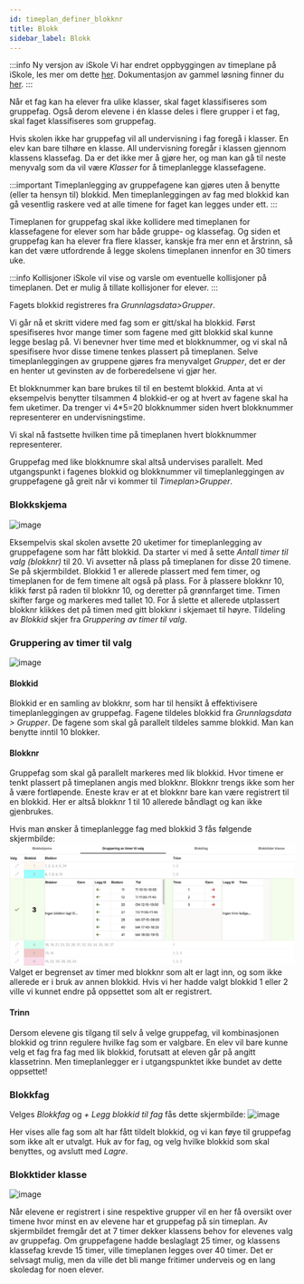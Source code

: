 ```yaml
---
id: timeplan_definer_blokknr
title: Blokk
sidebar_label: Blokk
---
```


:::info Ny versjon av iSkole
Vi har endret oppbyggingen av timeplane på iSkole, les mer om dette [her](https://dokumentasjon.iskole.net/blog/timeplan). Dokumentasjon av gammel løsning finner du [her](https://dokumentasjon.iskole.net/docs/timeplan_definer_blokknr_old). 
:::

Når et fag kan ha elever fra ulike klasser, skal faget klassifiseres som gruppefag. Også derom elevene i én klasse deles i flere grupper i et fag, skal faget klassifiseres som gruppefag.

Hvis skolen ikke har gruppefag vil all undervisning i fag foregå i klasser. En elev kan bare tilhøre en klasse. All undervisning foregår i klassen gjennom klassens klassefag. Da er det ikke mer å gjøre her, og man kan gå til neste menyvalg som da vil være _Klasser_ for å timeplanlegge klassefagene.

:::important 
Timeplanlegging av gruppefagene kan gjøres uten å benytte (eller ta hensyn til) blokkid. Men timeplanleggingen av fag med blokkid kan gå vesentlig raskere ved at alle timene for faget kan legges under ett.
:::

Timeplanen for gruppefag skal ikke kollidere med timeplanen for klassefagene for elever som har både gruppe- og klassefag. Og siden et gruppefag kan ha elever fra flere klasser, kanskje fra mer enn et årstrinn, så kan det være utfordrende å legge skolens timeplanen innenfor en 30 timers uke.

:::info Kollisjoner
iSkole vil vise og varsle om eventuelle kollisjoner på timeplanen. Det er mulig å tillate kollisjoner for elever.
:::

Fagets blokkid registreres fra _Grunnlagsdata>Grupper_.

Vi går nå et skritt videre med fag som er gitt/skal ha blokkid. Først spesifiseres hvor mange timer som fagene med gitt blokkid skal kunne legge beslag på. Vi benevner hver time med et blokknummer, og vi skal nå spesifisere hvor disse timene tenkes plassert på timeplanen. Selve timeplanleggingen av gruppene gjøres fra menyvalget _Grupper_, det er der en henter ut gevinsten av de forberedelsene vi gjør her.

Et blokknummer kan bare brukes til til en bestemt blokkid. Anta at vi eksempelvis benytter tilsammen 4 blokkid-er og at hvert av fagene skal ha fem uketimer. Da trenger vi 4*5=20 blokknummer siden hvert blokknummer representerer en undervisningstime.

Vi skal nå fastsette hvilken time på timeplanen hvert blokknummer representerer.

Gruppefag med like blokknumre skal altså undervises parallelt. Med utgangspunkt i fagenes blokkid og blokknummer vil timeplanleggingen av gruppefagene gå greit når vi kommer til  _Timeplan>Grupper_.

### Blokkskjema
![image](https://github.com/BarmanHanssen/iskole/assets/80097133/28adb64a-612f-4396-b22d-94547fc60e61)

Eksempelvis skal skolen avsette 20 uketimer for timeplanlegging av gruppefagene som har fått blokkid. Da starter vi med å sette _Antall timer til valg (blokknr)_ til 20. Vi avsetter nå plass på timeplanen for disse 20 timene. Se på skjermbildet. Blokkid 1 er allerede plassert med fem timer, og timeplanen for de fem timene alt også på plass. For å plassere blokknr 10, klikk først på raden til blokknr 10, og deretter på grønnfarget time. Timen skifter farge og markeres med tallet 10. For å slette et allerede utplassert blokknr klikkes det på timen med gitt blokknr i skjemaet til høyre. Tildeling av _Blokkid_ skjer fra _Gruppering av timer til valg_.

### Gruppering av timer til valg
![image](https://github.com/BarmanHanssen/iskole/assets/80097133/e845edce-c4e5-4a27-8de8-9ba7f822401a)

#### Blokkid
Blokkid er en samling av blokknr, som har til hensikt å effektivisere timeplanleggingen av gruppefag. Fagene tildeles blokkid fra _Grunnlagsdata > Grupper_. De fagene som skal gå parallelt tildeles samme blokkid. Man kan benytte inntil 10 blokker.

#### Blokknr
Gruppefag som skal gå parallelt markeres med lik blokkid. Hvor timene er tenkt plassert på timeplanen angis med blokknr. Blokknr trengs ikke som her å være fortløpende. Eneste krav er at et blokknr bare kan være registrert til en blokkid. Her er altså blokknr 1 til 10 allerede båndlagt og kan ikke gjenbrukes.

Hvis man ønsker å timeplanlegge fag med blokkid 3 fås følgende skjermbilde:
![image](/img/tp_blokknr_gruppering.png)
Valget er begrenset av timer med blokknr som alt er lagt inn, og som ikke allerede er i bruk av annen blokkid. Hvis vi her hadde valgt blokkid 1 eller 2 ville vi kunnet endre på oppsettet som alt er registrert.

#### Trinn
Dersom elevene gis tilgang til selv å velge gruppefag, vil kombinasjonen blokkid og trinn regulere hvilke fag som er valgbare. En elev vil bare kunne velg et fag fra fag med lik blokkid, forutsatt at eleven går på angitt klassetrinn. Men timeplanlegger er i utgangspunktet ikke bundet av dette oppsettet!

### Blokkfag
Velges _Blokkfag_ og _+ Legg blokkid til fag_ fås dette skjermbilde:
![image](https://github.com/BarmanHanssen/iskole/assets/80097133/98616fe9-c9d5-4dcd-826a-72565749569f)

Her vises alle fag som alt har fått tildelt blokkid, og vi kan føye til gruppefag som ikke alt er utvalgt. Huk av for fag, og velg hvilke blokkid som skal benyttes, og avslutt med _Lagre_.

### Blokktider klasse
![image](https://github.com/BarmanHanssen/iskole/assets/80097133/3128651d-a41a-42e8-97ac-71beda745e03)

Når elevene er registrert i sine respektive grupper vil en her få oversikt over timene hvor minst en av elevene har et gruppefag på sin timeplan. Av skjermbildet fremgår det at 7 timer dekker klassens behov for  elevenes valg av gruppefag. Om gruppefagene hadde beslaglagt 25 timer, og klassens klassefag krevde 15 timer, ville timeplanen legges over 40 timer. Det er selvsagt mulig, men da ville det bli mange fritimer underveis og en lang skoledag for noen elever.
